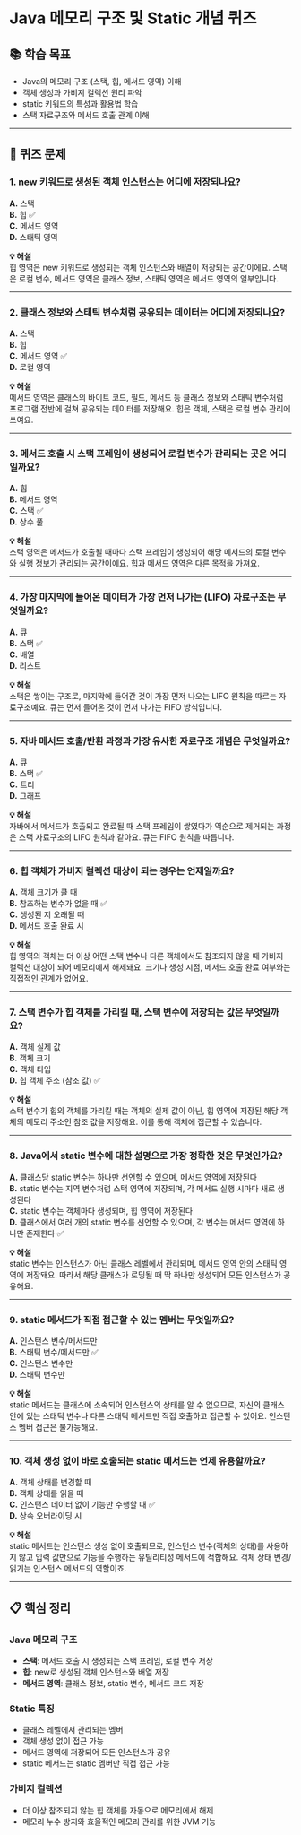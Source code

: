 # Java 메모리 구조 및 Static 개념 퀴즈

## 📚 학습 목표
- Java의 메모리 구조 (스택, 힙, 메서드 영역) 이해
- 객체 생성과 가비지 컬렉션 원리 파악
- static 키워드의 특성과 활용법 학습
- 스택 자료구조와 메서드 호출 관계 이해

---

## 🧠 퀴즈 문제

### 1. new 키워드로 생성된 객체 인스턴스는 어디에 저장되나요?

**A.** 스택  
**B.** 힙 ✅  
**C.** 메서드 영역  
**D.** 스태틱 영역

**💡 해설**  
힙 영역은 new 키워드로 생성되는 객체 인스턴스와 배열이 저장되는 공간이에요. 스택은 로컬 변수, 메서드 영역은 클래스 정보, 스태틱 영역은 메서드 영역의 일부입니다.

---

### 2. 클래스 정보와 스태틱 변수처럼 공유되는 데이터는 어디에 저장되나요?

**A.** 스택  
**B.** 힙  
**C.** 메서드 영역 ✅  
**D.** 로컬 영역

**💡 해설**  
메서드 영역은 클래스의 바이트 코드, 필드, 메서드 등 클래스 정보와 스태틱 변수처럼 프로그램 전반에 걸쳐 공유되는 데이터를 저장해요. 힙은 객체, 스택은 로컬 변수 관리에 쓰여요.

---

### 3. 메서드 호출 시 스택 프레임이 생성되어 로컬 변수가 관리되는 곳은 어디일까요?

**A.** 힙  
**B.** 메서드 영역  
**C.** 스택 ✅  
**D.** 상수 풀

**💡 해설**  
스택 영역은 메서드가 호출될 때마다 스택 프레임이 생성되어 해당 메서드의 로컬 변수와 실행 정보가 관리되는 공간이에요. 힙과 메서드 영역은 다른 목적을 가져요.

---

### 4. 가장 마지막에 들어온 데이터가 가장 먼저 나가는 (LIFO) 자료구조는 무엇일까요?

**A.** 큐  
**B.** 스택 ✅  
**C.** 배열  
**D.** 리스트

**💡 해설**  
스택은 쌓이는 구조로, 마지막에 들어간 것이 가장 먼저 나오는 LIFO 원칙을 따르는 자료구조예요. 큐는 먼저 들어온 것이 먼저 나가는 FIFO 방식입니다.

---

### 5. 자바 메서드 호출/반환 과정과 가장 유사한 자료구조 개념은 무엇일까요?

**A.** 큐  
**B.** 스택 ✅  
**C.** 트리  
**D.** 그래프

**💡 해설**  
자바에서 메서드가 호출되고 완료될 때 스택 프레임이 쌓였다가 역순으로 제거되는 과정은 스택 자료구조의 LIFO 원칙과 같아요. 큐는 FIFO 원칙을 따릅니다.

---

### 6. 힙 객체가 가비지 컬렉션 대상이 되는 경우는 언제일까요?

**A.** 객체 크기가 클 때  
**B.** 참조하는 변수가 없을 때 ✅  
**C.** 생성된 지 오래될 때  
**D.** 메서드 호출 완료 시

**💡 해설**  
힙 영역의 객체는 더 이상 어떤 스택 변수나 다른 객체에서도 참조되지 않을 때 가비지 컬렉션 대상이 되어 메모리에서 해제돼요. 크기나 생성 시점, 메서드 호출 완료 여부와는 직접적인 관계가 없어요.

---

### 7. 스택 변수가 힙 객체를 가리킬 때, 스택 변수에 저장되는 값은 무엇일까요?

**A.** 객체 실제 값  
**B.** 객체 크기  
**C.** 객체 타입  
**D.** 힙 객체 주소 (참조 값) ✅

**💡 해설**  
스택 변수가 힙의 객체를 가리킬 때는 객체의 실제 값이 아닌, 힙 영역에 저장된 해당 객체의 메모리 주소인 참조 값을 저장해요. 이를 통해 객체에 접근할 수 있습니다.

---

### 8. Java에서 static 변수에 대한 설명으로 가장 정확한 것은 무엇인가요?

**A.** 클래스당 static 변수는 하나만 선언할 수 있으며, 메서드 영역에 저장된다  
**B.** static 변수는 지역 변수처럼 스택 영역에 저장되며, 각 메서드 실행 시마다 새로 생성된다  
**C.** static 변수는 객체마다 생성되며, 힙 영역에 저장된다  
**D.** 클래스에서 여러 개의 static 변수를 선언할 수 있으며, 각 변수는 메서드 영역에 하나만 존재한다 ✅

**💡 해설**  
static 변수는 인스턴스가 아닌 클래스 레벨에서 관리되며, 메서드 영역 안의 스태틱 영역에 저장돼요. 따라서 해당 클래스가 로딩될 때 딱 하나만 생성되어 모든 인스턴스가 공유해요.

---

### 9. static 메서드가 직접 접근할 수 있는 멤버는 무엇일까요?

**A.** 인스턴스 변수/메서드만  
**B.** 스태틱 변수/메서드만 ✅  
**C.** 인스턴스 변수만  
**D.** 스태틱 변수만

**💡 해설**  
static 메서드는 클래스에 소속되어 인스턴스의 상태를 알 수 없으므로, 자신의 클래스 안에 있는 스태틱 변수나 다른 스태틱 메서드만 직접 호출하고 접근할 수 있어요. 인스턴스 멤버 접근은 불가능해요.

---

### 10. 객체 생성 없이 바로 호출되는 static 메서드는 언제 유용할까요?

**A.** 객체 상태를 변경할 때  
**B.** 객체 상태를 읽을 때  
**C.** 인스턴스 데이터 없이 기능만 수행할 때 ✅  
**D.** 상속 오버라이딩 시

**💡 해설**  
static 메서드는 인스턴스 생성 없이 호출되므로, 인스턴스 변수(객체의 상태)를 사용하지 않고 입력 값만으로 기능을 수행하는 유틸리티성 메서드에 적합해요. 객체 상태 변경/읽기는 인스턴스 메서드의 역할이죠.

---

## 📋 핵심 정리

### Java 메모리 구조
- **스택**: 메서드 호출 시 생성되는 스택 프레임, 로컬 변수 저장
- **힙**: new로 생성된 객체 인스턴스와 배열 저장
- **메서드 영역**: 클래스 정보, static 변수, 메서드 코드 저장

### Static 특징
- 클래스 레벨에서 관리되는 멤버
- 객체 생성 없이 접근 가능
- 메서드 영역에 저장되어 모든 인스턴스가 공유
- static 메서드는 static 멤버만 직접 접근 가능

### 가비지 컬렉션
- 더 이상 참조되지 않는 힙 객체를 자동으로 메모리에서 해제
- 메모리 누수 방지와 효율적인 메모리 관리를 위한 JVM 기능